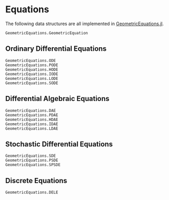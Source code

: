 # Equations

The following data structures are all implemented in [GeometricEquations.jl](https://github.com/JuliaGNI/GeometricEquations.jl).

```@docs
GeometricEquations.GeometricEquation
```

## Ordinary Differential Equations

```@docs
GeometricEquations.ODE
GeometricEquations.PODE
GeometricEquations.HODE
GeometricEquations.IODE
GeometricEquations.LODE
GeometricEquations.SODE
```

## Differential Algebraic Equations

```@docs
GeometricEquations.DAE
GeometricEquations.PDAE
GeometricEquations.HDAE
GeometricEquations.IDAE
GeometricEquations.LDAE
```

## Stochastic Differential Equations

```@docs
GeometricEquations.SDE
GeometricEquations.PSDE
GeometricEquations.SPSDE
```

## Discrete Equations

```@docs
GeometricEquations.DELE
```
